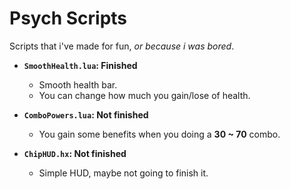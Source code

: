 # Psych Scripts
Scripts that i've made for fun, *or because i was bored*.

- **`SmoothHealth.lua`: Finished**
    - Smooth health bar.
    - You can change how much you gain/lose of health.

- **`ComboPowers.lua`: Not finished**
    - You gain some benefits when you doing a **30 ~ 70** combo.

- **`ChipHUD.hx`: Not finished**
    - Simple HUD, maybe not going to finish it.
